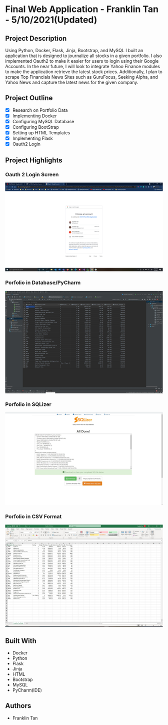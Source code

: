 # Final Web Application - Franklin Tan - 5/10/2021(Updated)

## Project Description

Using Python, Docker, Flask, Jinja, Bootstrap, and MySQL I built an application that is designed to journalize all stocks in a given portfolio.
I also implemented Oauth2 to make it easier for users to login using their Google Accounts. 
In the near future, I will look to integrate Yahoo Finance modules to make the application retrieve the latest stock prices. 
Additionally, I plan to scrape Top Financials News Sites such as GuruFocus, Seeking Alpha, and Yahoo News and capture the latest news for the given company.

## Project Outline

* [x] Research on Portfolio Data
* [x] Implementing Docker
* [x] Configuring MySQL Database
* [x] Configuring BootStrap
* [x] Setting up HTML Templates
* [x] Implementing Flask
* [x] Oauth2 Login

## Project Highlights

### Oauth 2 Login Screen

![OAuth2](/screenshots/Oauth2%20Login%20Working.png)

### Porfolio in Database/PyCharm

![PortfolioDB](/screenshots/Portfolio-in-Database.JPG)

### Porfolio in SQLizer

![PortfolioCSVtoSQL](/screenshots/Portfoilio-Sqlizer.JPG)

### Porfolio in CSV Format

![PortfolioCSV](/screenshots/Porfolio-in-CSV.JPG)

## Built With

* Docker
* Python
* Flask
* Jinja
* HTML
* Bootstrap
* MySQL
* PyCharm(IDE)

## Authors

* Franklin Tan 